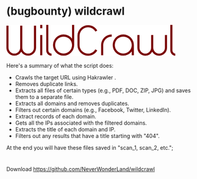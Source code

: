 # (bugbounty) wildcrawl
![bfbd9660afacff6ba245f19e341550e3.png](../../../_resources/bfbd9660afacff6ba245f19e341550e3.png)

Here's a summary of what the script does:

- Crawls the target URL using Hakrawler .
- Removes duplicate links.   
- Extracts all files of certain types (e.g., PDF, DOC, ZIP, JPG) and saves them to a separate file.
-  Extracts all domains and removes duplicates.
-  Filters out certain domains (e.g., Facebook, Twitter, LinkedIn).
-  Extract records of each domain.
-  Gets all the IPs associated with the filtered domains.
-   Extracts the title of each domain and IP.
-   Filters out any results that have a title starting with "404".

At the end you will have these files saved in "scan_1, scan_2, etc.";
#
Download
https://github.com/NeverWonderLand/wildcrawl